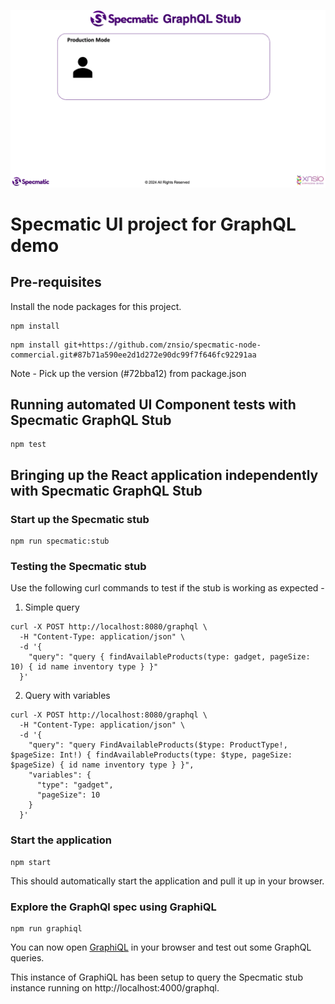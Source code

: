 ![Diagram](./GraphQLStubbing.gif)

# Specmatic UI project for GraphQL demo

## Pre-requisites

Install the node packages for this project.

```shell
npm install
```

```shell
npm install git+https://github.com/znsio/specmatic-node-commercial.git#87b71a590ee2d1d272e90dc99f7f646fc92291aa
```
Note - Pick up the version (#72bba12) from package.json

## Running automated UI Component tests with Specmatic GraphQL Stub

```shell
npm test
```

## Bringing up the React application independently with Specmatic GraphQL Stub

### Start up the Specmatic stub

```shell
npm run specmatic:stub
```

### Testing the Specmatic stub

Use the following curl commands to test if the stub is working as expected -

1. Simple query
```shell
curl -X POST http://localhost:8080/graphql \
  -H "Content-Type: application/json" \
  -d '{
    "query": "query { findAvailableProducts(type: gadget, pageSize: 10) { id name inventory type } }"
  }'
```

2. Query with variables 
```shell
curl -X POST http://localhost:8080/graphql \
  -H "Content-Type: application/json" \
  -d '{
    "query": "query FindAvailableProducts($type: ProductType!, $pageSize: Int!) { findAvailableProducts(type: $type, pageSize: $pageSize) { id name inventory type } }",
    "variables": {
      "type": "gadget",
      "pageSize": 10
    }
  }'
```

### Start the application

```shell
npm start
```

This should automatically start the application and pull it up in your browser.

### Explore the GraphQl spec using GraphiQL

```shell
npm run graphiql
```

You can now open [GraphiQL](http://localhost:4000/graphiql) in your browser and test out some GraphQL queries.

This instance of GraphiQL has been setup to query the Specmatic stub instance running on http://localhost:4000/graphql.
